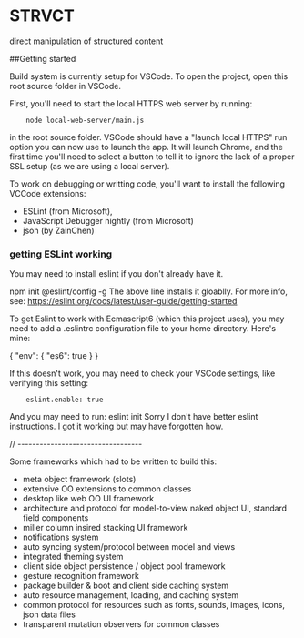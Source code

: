 # STRVCT

direct manipulation of structured content

##Getting started

Build system is currently setup for VSCode. To open the project, open this root source folder in VSCode.

First, you'll need to start the local HTTPS web server by running:

    	node local-web-server/main.js

in the root source folder. VSCode should have a "launch local HTTPS" run option you can now use to launch the app. It will launch Chrome, and the first time you'll need to select a button to tell it to ignore the lack of a proper SSL setup (as we are using a local server).

To work on debugging or writting code, you'll want to install the following VCCode extensions:

- ESLint (from Microsoft),
- JavaScript Debugger nightly (from Microsoft)
- json (by ZainChen)

### getting ESLint working

You may need to install eslint if you don't already have it.

npm init @eslint/config -g
The above line installs it gloablly. For more info, see: https://eslint.org/docs/latest/user-guide/getting-started

To get Eslint to work with Ecmascript6 (which this project uses), you may need to add a .eslintrc configuration file to your home directory. Here's mine:

{
"env": {
"es6": true
}
}

If this doesn't work, you may need to check your VSCode settings, like verifying this setting:

    	eslint.enable: true

And you may need to run:
eslint init
Sorry I don't have better eslint instructions. I got it working but may have forgotten how.

// ----------------------------------

Some frameworks which had to be written to build this:

- meta object framework (slots)
- extensive OO extensions to common classes
- desktop like web OO UI framework
- architecture and protocol for model-to-view naked object UI, standard field components
- miller column insired stacking UI framework
- notifications system
- auto syncing system/protocol between model and views
- integrated theming system
- client side object persistence / object pool framework
- gesture recognition framework
- package builder & boot and client side caching system
- auto resource management, loading, and caching system
- common protocol for resources such as fonts, sounds, images, icons, json data files
- transparent mutation observers for common classes
